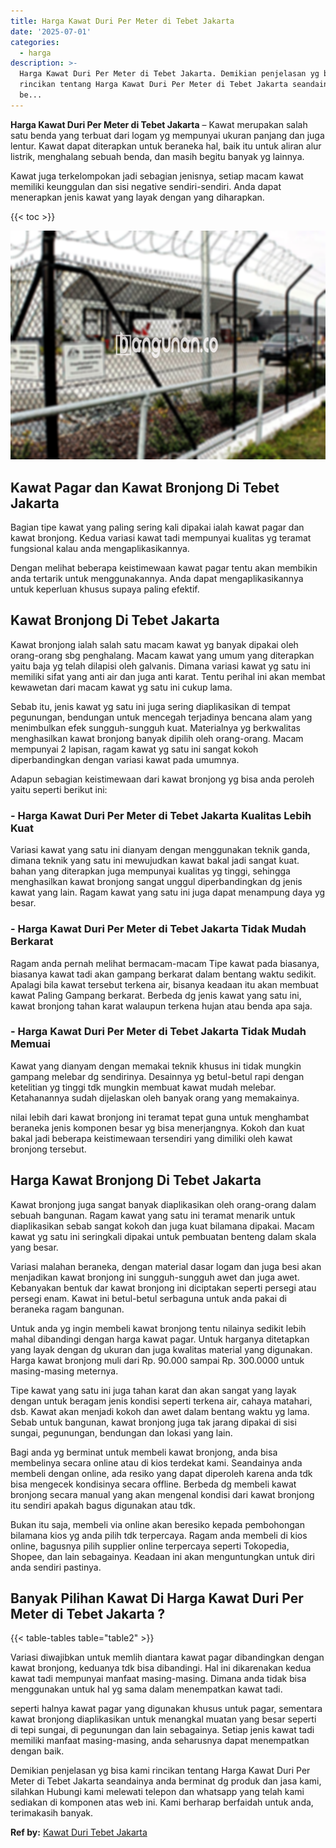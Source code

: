 ```yaml
---
title: Harga Kawat Duri Per Meter di Tebet Jakarta
date: '2025-07-01'
categories:
  - harga
description: >-
  Harga Kawat Duri Per Meter di Tebet Jakarta. Demikian penjelasan yg bisa kami
  rincikan tentang Harga Kawat Duri Per Meter di Tebet Jakarta seandainya anda
  be...
---
```


**Harga Kawat Duri Per Meter di Tebet Jakarta** – Kawat merupakan salah satu benda yang terbuat dari logam yg mempunyai ukuran panjang dan juga lentur. Kawat dapat diterapkan untuk beraneka hal, baik itu untuk aliran alur listrik, menghalang sebuah benda, dan masih begitu banyak yg lainnya.

Kawat juga terkelompokan jadi sebagian jenisnya, setiap macam kawat memiliki keunggulan dan sisi negative sendiri-sendiri. Anda dapat menerapkan jenis kawat yang layak dengan yang diharapkan.

{{< toc >}}

![Harga Kawat Duri Per Meter di Tebet Jakarta](/images/jual-kawat-murah04.png)

## Kawat Pagar dan Kawat Bronjong Di Tebet Jakarta

Bagian tipe kawat yang paling sering kali dipakai ialah kawat pagar dan kawat bronjong. Kedua variasi kawat tadi mempunyai kualitas yg teramat fungsional kalau anda mengaplikasikannya.

Dengan melihat beberapa keistimewaan kawat pagar tentu akan membikin anda tertarik untuk menggunakannya. Anda dapat mengaplikasikannya untuk keperluan khusus supaya paling efektif.

## Kawat Bronjong Di Tebet Jakarta

Kawat bronjong ialah salah satu macam kawat yg banyak dipakai oleh orang-orang sbg penghalang. Macam kawat yang umum yang diterapkan yaitu baja yg telah dilapisi oleh galvanis. Dimana variasi kawat yg satu ini memiliki sifat yang anti air dan juga anti karat. Tentu perihal ini akan membat kewawetan dari macam kawat yg satu ini cukup lama.

Sebab itu, jenis kawat yg satu ini juga sering diaplikasikan di tempat pegunungan, bendungan untuk mencegah terjadinya bencana alam yang menimbulkan efek sungguh-sungguh kuat. Materialnya yg berkwalitas menghasilkan kawat bronjong banyak dipilih oleh orang-orang. Macam mempunyai 2 lapisan, ragam kawat yg satu ini sangat kokoh diperbandingkan dengan variasi kawat pada umumnya.

Adapun sebagian keistimewaan dari kawat bronjong yg bisa anda peroleh yaitu seperti berikut ini:

### \- Harga Kawat Duri Per Meter di Tebet Jakarta Kualitas Lebih Kuat

Variasi kawat yang satu ini dianyam dengan menggunakan teknik ganda, dimana teknik yang satu ini mewujudkan kawat bakal jadi sangat kuat. bahan yang diterapkan juga mempunyai kualitas yg tinggi, sehingga menghasilkan kawat bronjong sangat unggul diperbandingkan dg jenis kawat yang lain. Ragam kawat yang satu ini juga dapat menampung daya yg besar.

### \- Harga Kawat Duri Per Meter di Tebet Jakarta Tidak Mudah Berkarat

Ragam anda pernah melihat bermacam-macam Tipe kawat pada biasanya, biasanya kawat tadi akan gampang berkarat dalam bentang waktu sedikit. Apalagi bila kawat tersebut terkena air, bisanya keadaan itu akan membuat kawat Paling Gampang berkarat. Berbeda dg jenis kawat yang satu ini, kawat bronjong tahan karat walaupun terkena hujan atau benda apa saja.

### \- Harga Kawat Duri Per Meter di Tebet Jakarta Tidak Mudah Memuai

Kawat yang dianyam dengan memakai teknik khusus ini tidak mungkin gampang melebar dg sendirinya. Desainnya yg betul-betul rapi dengan ketelitian yg tinggi tdk mungkin membuat kawat mudah melebar. Ketahanannya sudah dijelaskan oleh banyak orang yang memakainya.

nilai lebih dari kawat bronjong ini teramat tepat guna untuk menghambat beraneka jenis komponen besar yg bisa menerjangnya. Kokoh dan kuat bakal jadi beberapa keistimewaan tersendiri yang dimiliki oleh kawat bronjong tersebut.

## Harga Kawat Bronjong Di Tebet Jakarta

Kawat bronjong juga sangat banyak diaplikasikan oleh orang-orang dalam sebuah bangunan. Ragam kawat yang satu ini teramat menarik untuk diaplikasikan sebab sangat kokoh dan juga kuat bilamana dipakai. Macam kawat yg satu ini seringkali dipakai untuk pembuatan benteng dalam skala yang besar.

Variasi malahan beraneka, dengan material dasar logam dan juga besi akan menjadikan kawat bronjong ini sungguh-sungguh awet dan juga awet. Kebanyakan bentuk dar kawat bronjong ini diciptakan seperti persegi atau persegi enam. Kawat ini betul-betul serbaguna untuk anda pakai di beraneka ragam bangunan.

Untuk anda yg ingin membeli kawat bronjong tentu nilainya sedikit lebih mahal dibandingi dengan harga kawat pagar. Untuk harganya ditetapkan yang layak dengan dg ukuran dan juga kwalitas material yang digunakan. Harga kawat bronjong muli dari Rp. 90.000 sampai Rp. 300.0000 untuk masing-masing meternya.

Tipe kawat yang satu ini juga tahan karat dan akan sangat yang layak dengan untuk beragam jenis kondisi seperti terkena air, cahaya matahari, dsb. Kawat akan menjadi kokoh dan awet dalam bentang waktu yg lama. Sebab untuk bangunan, kawat bronjong juga tak jarang dipakai di sisi sungai, pegunungan, bendungan dan lokasi yang lain.

Bagi anda yg berminat untuk membeli kawat bronjong, anda bisa membelinya secara online atau di kios terdekat kami. Seandainya anda membeli dengan online, ada resiko yang dapat diperoleh karena anda tdk bisa mengecek kondisinya secara offline. Berbeda dg membeli kawat bronjong secara manual yang akan mengenal kondisi dari kawat bronjong itu sendiri apakah bagus digunakan atau tdk.

Bukan itu saja, membeli via online akan beresiko kepada pembohongan bilamana kios yg anda pilih tdk terpercaya. Ragam anda membeli di kios online, bagusnya pilih supplier online terpercaya seperti Tokopedia, Shopee, dan lain sebagainya. Keadaan ini akan menguntungkan untuk diri anda sendiri pastinya.

## Banyak Pilihan Kawat Di Harga Kawat Duri Per Meter di Tebet Jakarta ?

{{< table-tables table="table2" >}}

Variasi diwajibkan untuk memlih diantara kawat pagar dibandingkan dengan kawat bronjong, keduanya tdk bisa dibandingi. Hal ini dikarenakan kedua kawat tadi mempunyai manfaat masing-masing. Dimana anda tidak bisa menggunakan untuk hal yg sama dalam menempatkan kawat tadi.

seperti halnya kawat pagar yang digunakan khusus untuk pagar, sementara kawat bronjong diaplikasikan untuk menangkal muatan yang besar seperti di tepi sungai, di pegunungan dan lain sebagainya. Setiap jenis kawat tadi memiliki manfaat masing-masing, anda seharusnya dapat menempatkan dengan baik.

Demikian penjelasan yg bisa kami rincikan tentang Harga Kawat Duri Per Meter di Tebet Jakarta seandainya anda berminat dg produk dan jasa kami, silahkan Hubungi kami melewati telepon dan whatsapp yang telah kami sediakan di komponen atas web ini. Kami berharap berfaidah untuk anda, terimakasih banyak.

**Ref by:** [Kawat Duri Tebet Jakarta](https://id.wikipedia.org/wiki/Kawat)
